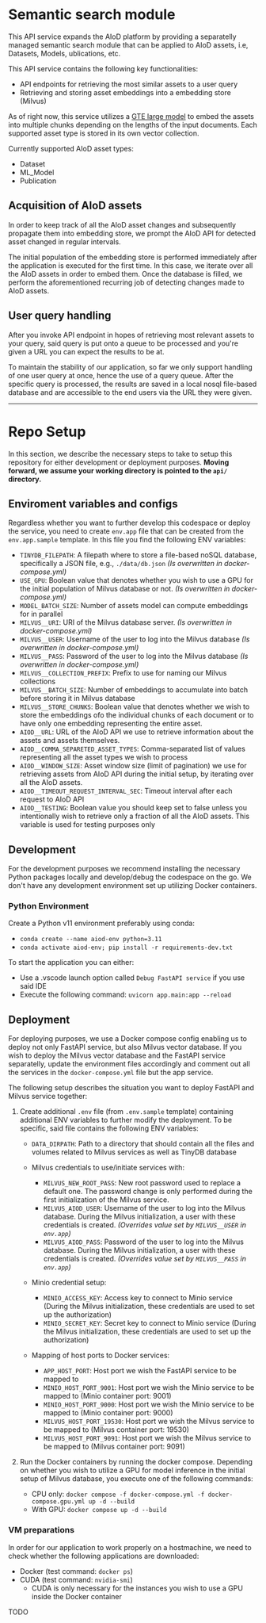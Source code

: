 # Semantic search module

This API service expands the AIoD platform by providing a separatelly managed 
semantic search module that can be applied to AIoD assets, 
i.e, Datasets, Models, ublications, etc.

This API service contains the following key functionalities:
- API endpoints for retrieving the most similar assets to a user query
- Retrieving and storing asset embeddings into a embedding store (Milvus)

As of right now, this service utilizes a [GTE large model](https://huggingface.co/Alibaba-NLP/gte-large-en-v1.5) to embed the assets into 
multiple chunks depending on the lengths of the input documents. Each supported asset 
type is stored in its own vector collection. 

Currently supported AIoD asset types:
- Dataset
- ML_Model
- Publication

## Acquisition of AIoD assets 

In order to keep track of all the AIoD asset changes and subsequently propagate them into embedding store, we 
prompt the AIoD API for detected asset changed in regular intervals.

The initial population of the embedding store is performed immediately after the application is executed for the first time.
In this case, we iterate over all the AIoD assets in order to embed them. Once the database is filled, we perform the aforementioned recurring job of 
detecting changes made to AIoD assets.

## User query handling

After you invoke API endpoint in hopes of retrieving most relevant assets to your query, said query is put onto a queue to be processed and you're given a 
URL you can expect the results to be at.

To maintain the stability of our application, so far we only support handling of one user query at once, hence the use of a query queue. After the specific query
is processed, the results are saved in a local nosql file-based database and are accessible to the end users via the URL they were given.

---

# Repo Setup

In this section, we describe the necessary steps to take to setup this repository for either development or deployment purposes. 
**Moving forward, we assume your working directory is pointed to the `api/` directory.**

## Enviroment variables and configs
Regardless whether you want to further develop this codespace or deploy the service, you need to create `env.app` file that can be created from the `env.app.sample` template. 
In this file you find the following ENV variables:
- `TINYDB_FILEPATH`: A filepath where to store a file-based noSQL database, specifically a JSON file, e.g., `./data/db.json` *(Is overwritten in docker-compose.yml)*
- `USE_GPU`: Boolean value that denotes whether you wish to use a GPU for the initial population of Milvus database or not. *(Is overwritten in docker-compose.yml)*
- `MODEL_BATCH_SIZE`: Number of assets model can compute embeddings for in parallel
- `MILVUS__URI`: URI of the Milvus database server. *(Is overwritten in docker-compose.yml)*
- `MILVUS__USER`: Username of the user to log into the Milvus database *(Is overwritten in docker-compose.yml)*
- `MILVUS__PASS`: Password of the user to log into the Milvus database *(Is overwritten in docker-compose.yml)*
- `MILVUS__COLLECTION_PREFIX`: Prefix to use for naming our Milvus collections
- `MILVUS__BATCH_SIZE`: Number of embeddings to accumulate into batch before storing it in Milvus database 
- `MILVUS__STORE_CHUNKS`: Boolean value that denotes whether we wish to store the embeddings ofo the individual chunks of each document or to have only one embedding representing the entire asset.
- `AIOD__URL`: URL of the AIoD API we use to retrieve information about the assets and assets themselves.
- `AIOD__COMMA_SEPARETED_ASSET_TYPES`: Comma-separated list of values representing all the asset types we wish to process
- `AIOD__WINDOW_SIZE`: Asset window size (limit of pagination) we use for retrieving assets from AIoD API during the initial setup, by iterating over all the AIoD assets.
- `AIOD__TIMEOUT_REQUEST_INTERVAL_SEC`: Timeout interval after each request to AIoD API 
- `AIOD__TESTING`: Boolean value you should keep set to false unless you intentionally wish to retrieve only a fraction of all the AIoD assets. This variable is used for testing purposes only

## Development

For the development purposes we recommend installing the necessary Python packages locally and develop/debug the codespace on the go. 
We don't have any development environment set up utilizing Docker containers.

### Python Environment

Create a Python v11 environment preferably using conda:
- `conda create --name aiod-env python=3.11`
- `conda activate aiod-env; pip install -r requirements-dev.txt`

To start the application you can either:
- Use a .vscode launch option called `Debug FastAPI service` if you use said IDE
- Execute the following command: `uvicorn app.main:app --reload`

## Deployment

For deploying purposes, we use a Docker compose config enabling us to deploy not only FastAPI service, but also Milvus vector database. If you wish to deploy the Milvus vector database
and the FastAPI service separatelly, update the environment files accordingly and comment out all the services in the `docker-compose.yml` file but the app service.

The following setup describes the situation you want to deploy FastAPI and Milvus service together:
1. Create additional `.env` file (from `.env.sample` template) containing additional ENV variables to further modify the deployment. To be specific, said file contains the following ENV variables:
    - `DATA_DIRPATH`: Path to a directory that should contain all the files and volumes related to Milvus services as well as TinyDB database 

    - Milvus credentials to use/initiate services with:
        - `MILVUS_NEW_ROOT_PASS`: New root password used to replace a default one. The password change is only performed during the first initialization of the Milvus service.
        - `MILVUS_AIOD_USER`: Username of the user to log into the Milvus database. During the Milvus initialization, a user with these credentials is created. *(Overrides value set by `MILVUS__USER` in `env.app`)*
        - `MILVUS_AIOD_PASS`: Password of the user to log into the Milvus database. During the Milvus initialization, a user with these credentials is created. *(Overrides value set by `MILVUS__PASS` in `env.app`)*

    - Minio credential setup:
        - `MINIO_ACCESS_KEY`: Access key to connect to Minio service (During the Milvus initialization, these credentials are used to set up the authorization)
        - `MINIO_SECRET_KEY`: Secret key to connect to Minio service (During the Milvus initialization, these credentials are used to set up the authorization)

    - Mapping of host ports to Docker services:
        - `APP_HOST_PORT`: Host port we wish the FastAPI service to be mapped to
        - `MINIO_HOST_PORT_9001`: Host port we wish the Minio service to be mapped to (Minio container port: 9001)
        - `MINIO_HOST_PORT_9000`: Host port we wish the Minio service to be mapped to (Minio container port: 9000)
        - `MILVUS_HOST_PORT_19530`: Host port we wish the Milvus service to be mapped to (Milvus container port: 19530)
        - `MILVUS_HOST_PORT_9091`: Host port we wish the Milvus service to be mapped to (Milvus container port: 9091)

1. Run the Docker containers by running the docker compose. Depending on whether you wish to utilize a GPU for model inference in the initial setup of Milvus database, you execute one of the following commands:
    - CPU only: `docker compose -f docker-compose.yml -f docker-compose.gpu.yml up -d --build`
    - With GPU: `docker compose up -d --build`
    

### VM preparations

In order for our application to work properly on a hostmachine, we need to check whether the following applications are downloaded:
- Docker (test command: `docker ps`)
- CUDA (test command: `nvidia-smi`)
    - CUDA is only necessary for the instances you wish to use a GPU inside the Docker container


TODO